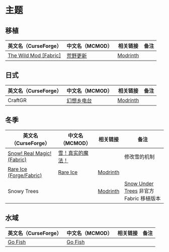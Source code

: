 # 主题

## 移植

| 英文名（CurseForge）                                                               | 中文名（MCMOD）                                  | 相关链接                                          | 备注 |
| ---------------------------------------------------------------------------------- | ------------------------------------------------ | ------------------------------------------------- | ---- |
| [The Wild Mod [Fabric]](https://www.curseforge.com/minecraft/mc-mods/the-wild-mod) | [荒野更新](https://www.mcmod.cn/class/5303.html) | [Modrinth](https://modrinth.com/mod/the-wild-mod) |      |

## 日式

| 英文名（CurseForge） | 中文名（MCMOD）                                    | 相关链接                                     | 备注 |
| -------------------- | -------------------------------------------------- | -------------------------------------------- | ---- |
| CraftGR              | [幻想乡电台](https://www.mcmod.cn/class/5455.html) | [Modrinth](https://modrinth.com/mod/craftgr) |      |

## 冬季

| 英文名（CurseForge）                                                                              | 中文名（MCMOD）                                          | 相关链接                                         | 备注                                                                                                     |
| ------------------------------------------------------------------------------------------------- | -------------------------------------------------------- | ------------------------------------------------ | -------------------------------------------------------------------------------------------------------- |
| [Snow! Real Magic! (Fabric)](https://www.curseforge.com/minecraft/mc-mods/snow-real-magic-fabric) | [雪！真实的魔法！](https://www.mcmod.cn/class/2106.html) |                                                  | 修改雪的机制                                                                                             |
| [Rare Ice (Forge/Fabric)](https://www.curseforge.com/minecraft/mc-mods/rare-ice)                  | [Rare Ice](https://www.mcmod.cn/class/3218.html)         | [Modrinth](https://modrinth.com/mod/rare-ice)    |                                                                                                          |
| Snowy Trees                                                                                       |                                                          | [Modrinth](https://modrinth.com/mod/snowy-trees) | [Snow Under Trees](https://www.curseforge.com/minecraft/mc-mods/snow-under-trees) 非官方 Fabric 移植版本 |

## 水域

| 英文名（CurseForge）                                            | 中文名（MCMOD）                                 | 相关链接 | 备注 |
| --------------------------------------------------------------- | ----------------------------------------------- | -------- | ---- |
| [Go Fish](https://www.curseforge.com/minecraft/mc-mods/go-fish) | [Go Fish](https://www.mcmod.cn/class/3416.html) |          |      |
